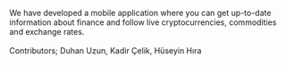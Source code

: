 We have developed a mobile application where you can get up-to-date information about finance and follow live cryptocurrencies, commodities and exchange rates.<br/><br/>
Contributors; Duhan Uzun, Kadir Çelik, Hüseyin Hıra
